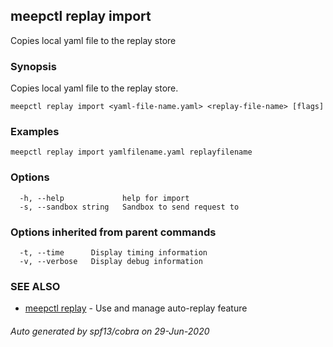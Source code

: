 ## meepctl replay import

Copies local yaml file to the replay store

### Synopsis

Copies local yaml file to the replay store.

```
meepctl replay import <yaml-file-name.yaml> <replay-file-name> [flags]
```

### Examples

```
meepctl replay import yamlfilename.yaml replayfilename
```

### Options

```
  -h, --help             help for import
  -s, --sandbox string   Sandbox to send request to
```

### Options inherited from parent commands

```
  -t, --time      Display timing information
  -v, --verbose   Display debug information
```

### SEE ALSO

* [meepctl replay](meepctl_replay.md)	 - Use and manage auto-replay feature

###### Auto generated by spf13/cobra on 29-Jun-2020
